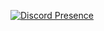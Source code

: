 [![Discord Presence](https://lanyard.cnrad.dev/api/1290478829168623616?animatedDecoration=true)](https://discord.com/users/1290478829168623616)
